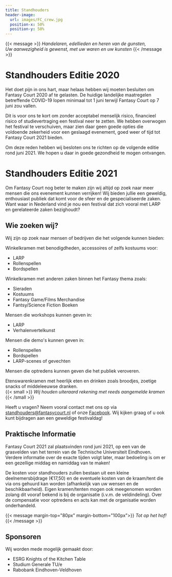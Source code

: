 ```yaml
---
title: Standhouders
header-image:
  url: images/FC_crew.jpg
  position-x: 50%
  position-y: 50%
---
```


{{< message >}}
  _Handelaren, edellieden en heren van de gunsten,_ \
  _Uw aanwezigheid is gewenst, met uw waren en uw kunsten_
{{< /message >}}
            
# Standhouders Editie 2020
Het doet pijn in ons hart, maar helaas hebben wij moeten besluiten om Fantasy Court 2020 af te gelasten. De huidige landelijke maatregelen betreffende COVID-19 lopen minimaal tot 1 juni terwijl Fantasy Court op 7 juni zou vallen. 

Dit is voor ons te kort om zonder acceptabel menselijk risico, financieel risico of studievertraging een festival neer te zetten. We hebben overwogen het festival te verschuiven, maar zien daar geen goede opties die voldoende zekerheid voor een geslaagd evenement, goed weer of tijd tot Fantasy Court 2021 bieden. 

Om deze reden hebben wij besloten ons te richten op de volgende editie rond juni 2021. We hopen u daar in goede gezondheid te mogen ontvangen.

# Standhouders Editie 2021              
Om Fantasy Court nog beter te maken zijn wij altijd op zoek naar meer mensen die ons evenement kunnen verrijken!
Wij bieden jullie een geweldig, enthousiast publiek dat komt voor de sfeer en de gespecialiseerde zaken. Want waar in Nederland vind je nou een festival dat zich vooral met LARP en gerelateerde zaken bezighoudt?

## Wie zoeken wij?
Wij zijn op zoek naar mensen of bedrijven die het volgende kunnen bieden:
            
Winkelkramen met benodigdheden, accessoires of zelfs kostuums voor:
* LARP
* Rollenspellen
* Bordspellen

Winkelkramen met anderen zaken binnen het Fantasy thema zoals:
* Sieraden
* Kostuums
* Fantasy Game/Films Merchandise
* Fantsy/Science Fiction Boeken

Mensen die workshops kunnen geven in:
* LARP
* Verhalenvertelkunst

Mensen die demo's kunnen geven in:
* Rollenspellen
* Bordspellen
* LARP-scenes of gevechten

Mensen die optredens kunnen geven die het publiek veroveren.

Etenswarenkramen met heerlijk eten en drinken zoals broodjes, zoetige snacks of middeleeuwse dranken. \
{{< small >}}
  _Wij houden uiteraard rekening met reeds aangemelde kramen_
{{< /small >}}

Heeft u vragen? Neem vooral contact met ons op via [standhouders@fantasycourt.nl](mailto:standhouders@fantasycourt.nl) of onze [Facebook](https://www.facebook.com/FantasyCourt/). Wij kijken graag of u ook kunt bijdragen aan een geweldige festivaldag!

<!---
    Binnenkort zal de inschrijving van standhouders officieel open gaan! Bent u nu al enthousiast om mee te doen? Geef je dan nu op als standhouder via [deze](https://goo.gl/forms/iPVDBuA1ef0gqhN63) Google Form.
-->

## Praktische Informatie
Fantasy Court 2021 zal plaatsvinden rond juni 2021, op een van de grasvelden van het terrein van de Technische Universiteit Eindhoven. Verdere informatie over de exacte tijden volgt later, maar bedoeling is om er een gezellige middag en namiddag van te maken!

De kosten voor standhouders zullen bestaan uit een kleine deelnemersbijdrage (€17,50) en de eventuele kosten van de kraam/tent die via ons gehuurd kan worden (afhankelijk van uw wensen en de beschikbaarheid). Eigen kramen/tenten mogen ook meegenomen worden zolang dit vooraf bekend is bij de organisatie (i.v.m. de veldindeling).
Over de compensatie voor optredens en acts kan met de organisatie worden onderhandeld.

{{< message margin-top="80px" margin-bottom="100px">}}
_Tot op het hof!_  
{{< /message >}}

## Sponsoren
Wij worden mede mogelijk gemaakt door:
* ESRG Knights of the Kitchen Table
* Studium Generale TU/e
* Rabobank Eindhoven-Veldhoven
